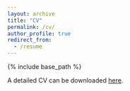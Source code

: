 ```yaml
---
layout: archive
title: "CV"
permalink: /cv/
author_profile: true
redirect_from:
  - /resume
---
```


{% include base_path %}

A detailed CV can be downloaded [here](http://zapurva.github.io/files/Apurva_Joshi-Resume.pdf).
